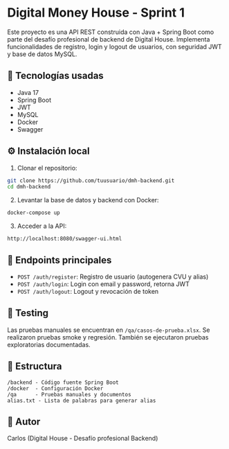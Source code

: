 # Digital Money House - Sprint 1

Este proyecto es una API REST construida con Java + Spring Boot como parte del desafío profesional de backend de Digital House. Implementa funcionalidades de registro, login y logout de usuarios, con seguridad JWT y base de datos MySQL.

## 🚀 Tecnologías usadas

- Java 17
- Spring Boot
- JWT
- MySQL
- Docker
- Swagger

## ⚙️ Instalación local

1. Clonar el repositorio:
```bash
git clone https://github.com/tuusuario/dmh-backend.git
cd dmh-backend
```

2. Levantar la base de datos y backend con Docker:
```bash
docker-compose up
```

3. Acceder a la API:
```
http://localhost:8080/swagger-ui.html
```

## 🔐 Endpoints principales

- `POST /auth/register`: Registro de usuario (autogenera CVU y alias)
- `POST /auth/login`: Login con email y password, retorna JWT
- `POST /auth/logout`: Logout y revocación de token

## 🧪 Testing

Las pruebas manuales se encuentran en `/qa/casos-de-prueba.xlsx`. Se realizaron pruebas smoke y regresión. También se ejecutaron pruebas exploratorias documentadas.

## 📂 Estructura

```
/backend - Código fuente Spring Boot
/docker  - Configuración Docker
/qa      - Pruebas manuales y documentos
alias.txt - Lista de palabras para generar alias
```

## 📌 Autor

Carlos (Digital House - Desafío profesional Backend)
